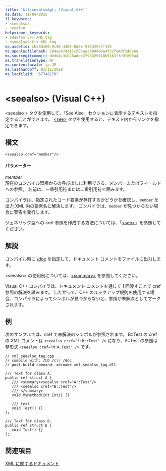 ```yaml
---
title: '&lt;seealso&gt; (Visual C++)'
ms.date: 11/04/2016
f1_keywords:
- <seealso>
- seealso
helpviewer_keywords:
- seealso C++ XML tag
- <seealso> C++ XML tag
ms.assetid: cb33d100-9c50-4485-8d0c-573429eff155
ms.openlocfilehash: 184ea874311c50caaa60440ea4f22fe40f240a6e
ms.sourcegitcommit: dedd4c3cb28adec3793329018b9163ffddf890a4
ms.translationtype: HT
ms.contentlocale: ja-JP
ms.lasthandoff: 03/11/2019
ms.locfileid: "57746170"
---
```

# <a name="ltseealsogt-visual-c"></a>&lt;seealso&gt; (Visual C++)

\<seealso > タグを使用して、「See Also」セクションに表示するテキストを指定することができます。 [\<see>](../ide/see-visual-cpp.md) タグを使用すると、テキスト内からリンクを指定できます。

## <a name="syntax"></a>構文

```
<seealso cref="member"/>
```

#### <a name="parameters"></a>パラメーター

*member*<br/>
現在のコンパイル環境からの呼び出しに利用できる、メンバーまたはフィールドへの参照。  名前は、一重引用符または二重引用符で囲みます。

コンパイラは、指定されたコード要素が存在するかどうかを確認し、`member` を出力 XML 内の要素名に解決します。  コンパイラは、`member` が見つからない場合に警告を発行します。

ジェネリック型への cref 参照を作成する方法については、「[\<see>](../ide/see-visual-cpp.md)」を参照してください。

## <a name="remarks"></a>解説

コンパイル時に [/doc](../build/reference/doc-process-documentation-comments-c-cpp.md) を指定して、ドキュメント コメントをファイルに出力します。

\<seealso> の使用例については、[\<summary>](../ide/summary-visual-cpp.md) を参照してください。

Visual C++ コンパイラは、ドキュメント コメントを通じて 1 回渡すことで cref 参照の解決を試みます。  したがって、C++ のルックアップ規則を使用する場合、コンパイラによってシンボルが見つからないと、参照が未解決としてマークされます。

## <a name="example"></a>例

次のサンプルでは、cref で未解決のシンボルが参照されます。 B::Test の cref の XML コメントは `<seealso cref="!:B::Test" />` になり、A::Test の参照は整形式 `<seealso cref="M:A.Test" />` です。

```
// xml_seealso_tag.cpp
// compile with: /LD /clr /doc
// post-build command: xdcmake xml_seealso_tag.dll

/// Text for class A.
public ref struct A {
   /// <summary><seealso cref="A::Test"/>
   /// <seealso cref="B::Test"/>
   /// </summary>
   void MyMethod(int Int1) {}

   /// text
   void Test() {}
};

/// Text for class B.
public ref struct B {
   void Test() {}
};
```

## <a name="see-also"></a>関連項目

[XML に関するドキュメント](../ide/xml-documentation-visual-cpp.md)
